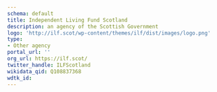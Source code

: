 ```yaml
---
schema: default
title: Independent Living Fund Scotland
description: an agency of the Scottish Government
logo: 'http://ilf.scot/wp-content/themes/ilf/dist/images/logo.png'
type:
- Other agency
portal_url: ''
org_url: https://ilf.scot/
twitter_handle: ILFScotland
wikidata_qid: Q108837368
wdtk_id: 
---
```


